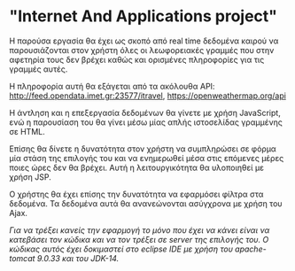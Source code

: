 # "Internet And Applications project"

Η παρούσα εργασία θα έχει ως σκοπό από real time δεδομένα καιρού να παρουσιάζονται στον χρήστη όλες οι λεωφορειακές γραμμές που στην αφετηρία τους δεν βρέχει καθώς και ορισμένες πληροφορίες για τις γραμμές αυτές.

Η πληροφορία αυτή θα εξάγεται από τα ακόλουθα API: http://feed.opendata.imet.gr:23577/itravel, https://openweathermap.org/api

Η άντληση και η επεξεργασία δεδομένων θα γίνετε με χρήση JavaScript, ενώ η παρουσίαση του θα γίνει μέσω μίας απλής ιστοσελίδας γραμμένης σε HTML.

Επίσης θα δίνετε η δυνατότητα στον χρήστη να συμπληρώσει σε φόρμα μία στάση της επιλογής του και να ενημερωθεί μέσα στις επόμενες μέρες ποιες ώρες δεν θα βρέχει. Αυτή η λειτουργικότητα θα υλοποιηθεί με χρήση JSP.

Ο χρήστης θα έχει επίσης την δυνατότητα να εφαρμόσει φίλτρα στα δεδομένα. Τα δεδομένα αυτά θα ανανεώνονται ασύγχρονα με χρήση του Ajax.

*Για να τρέξει κανείς την εφαρμογή το μόνο που έχει να κάνει είναι να κατεβάσει τον κώδικα και να τον τρέξει σε server της επιλογής του. Ο κώδικας αυτός έχει δοκιμαστεί στο eclipse IDE με χρήση του apache-tomcat 9.0.33 και του JDK-14.*
